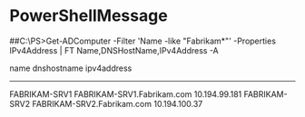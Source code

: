 # PowerShellMessage


##C:\PS>Get-ADComputer -Filter 'Name -like "Fabrikam*"' -Properties IPv4Address | FT Name,DNSHostName,IPv4Address -A

name          dnshostname                ipv4address
----          -----------                -----------
FABRIKAM-SRV1 FABRIKAM-SRV1.Fabrikam.com 10.194.99.181
FABRIKAM-SRV2 FABRIKAM-SRV2.Fabrikam.com 10.194.100.37
